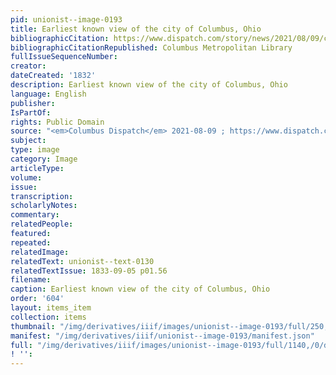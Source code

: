 ```yaml
---
pid: unionist--image-0193
title: Earliest known view of the city of Columbus, Ohio
bibliographicCitation: https://www.dispatch.com/story/news/2021/08/09/columbus-grew-major-transportation-routes-arrived-1830-s/5457101001/
bibliographicCitationRepublished: Columbus Metropolitan Library
fullIssueSequenceNumber: 
creator: 
dateCreated: '1832'
description: Earliest known view of the city of Columbus, Ohio
language: English
publisher: 
IsPartOf: 
rights: Public Domain
source: "<em>Columbus Dispatch</em> 2021-08-09 ; https://www.dispatch.com/story/news/2021/08/09/columbus-grew-major-transportation-routes-arrived-1830-s/5457101001/"
subject: 
type: image
category: Image
articleType: 
volume: 
issue: 
transcription: 
scholarlyNotes: 
commentary: 
relatedPeople: 
featured: 
repeated: 
relatedImage: 
relatedText: unionist--text-0130
relatedTextIssue: 1833-09-05 p01.56
filename: 
caption: Earliest known view of the city of Columbus, Ohio
order: '604'
layout: items_item
collection: items
thumbnail: "/img/derivatives/iiif/images/unionist--image-0193/full/250,/0/default.jpg"
manifest: "/img/derivatives/iiif/unionist--image-0193/manifest.json"
full: "/img/derivatives/iiif/images/unionist--image-0193/full/1140,/0/default.jpg"
! '': 
---
```

